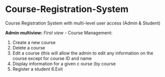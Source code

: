 # Course-Registration-System

Course Registration System with multi-level user access (Admin & Student)

**Admin multiview:** 
*First view -* Course Management: 
1. Create a new course
2. Delete a course
3. Edit a course (this will allow the admin to edit any information on the course except for
course ID and name
4. Display information for a given c ourse (by course
5. Register a student
6.Exit
